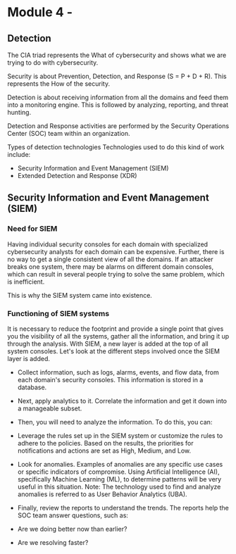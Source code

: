 # Module 4 - 

## Detection
The CIA triad represents the What of cybersecurity and shows what we are trying to do with cybersecurity.

Security is about Prevention, Detection, and Response (S = P + D + R). This represents the How of the security.

Detection is about receiving information from all the domains and feed them into a monitoring engine. This is followed by analyzing, reporting, and threat hunting.

Detection and Response activities are performed by the Security Operations Center (SOC) team within an organization.

Types of detection technologies
Technologies used to do this kind of work include:

- Security Information and Event Management (SIEM)
- Extended Detection and Response (XDR)

## Security Information and Event Management (SIEM)
### Need for SIEM
Having individual security consoles for each domain with specialized cybersecurity analysts for each domain can be expensive. Further, there is no way to get a single consistent view of all the domains. If an attacker breaks one system, there may be alarms on different domain consoles, which can result in several people trying to solve the same problem, which is inefficient.

This is why the SIEM system came into existence.

### Functioning of SIEM systems
It is necessary to reduce the footprint and provide a single point that gives you the visibility of all the systems, gather all the information, and bring it up through the analysis.
With SIEM, a new layer is added at the top of all system consoles. Let's look at the different steps involved once the SIEM layer is added.

- Collect information, such as logs, alarms, events, and flow data, from each domain's security consoles. This information is stored in a database.
- Next, apply analytics to it. Correlate the information and get it down into a manageable subset.
- Then, you will need to analyze the information. To do this, you can:
- Leverage the rules set up in the SIEM system or customize the rules to adhere to the policies. Based on the results, the priorities for notifications and actions are set as High, Medium, and Low.
- Look for anomalies. Examples of anomalies are any specific use cases or specific indicators of compromise. Using Artificial Intelligence (AI), specifically Machine Learning (ML), to determine patterns will be very useful in this situation.
Note: The technology used to find and analyze anomalies is referred to as User Behavior Analytics (UBA).
- Finally, review the reports to understand the trends. The reports help the SOC team answer questions, such as:

- Are we doing better now than earlier?
- Are we resolving faster?
